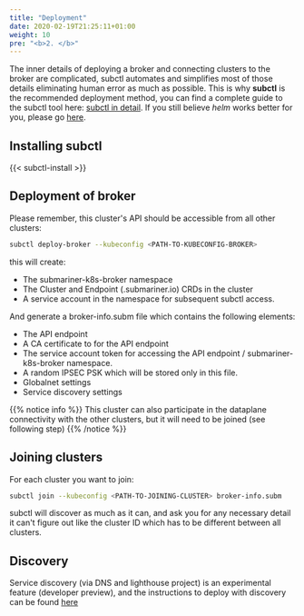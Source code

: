 ```yaml
---
title: "Deployment"
date: 2020-02-19T21:25:11+01:00
weight: 10
pre: "<b>2. </b>"
---
```


The inner details of deploying a broker and connecting clusters to the broker are complicated, subctl automates and simplifies most of those details eliminating human error as much as possible. This is why **subctl** is the recommended deployment method, you can find a complete guide to the subctl tool here: [subctl in detail](subctl). If you still believe _helm_ works better for you, please go [here](helm).

## Installing subctl

{{< subctl-install >}}

## Deployment of broker

Please remember, this cluster's API should be accessible from all other clusters:
```bash
subctl deploy-broker --kubeconfig <PATH-TO-KUBECONFIG-BROKER> 
```

this will create:

* The submariner-k8s-broker namespace
* The Cluster and Endpoint (.submariner.io) CRDs in the cluster
* A service account in the namespace for subsequent subctl access.

And generate a broker-info.subm file which contains the following elements:

* The API endpoint
* A CA certificate to for the API endpoint
* The service account token for accessing the API endpoint / submariner-k8s-broker namespace.
* A random IPSEC PSK which will be stored only in this file.
* Globalnet settings
* Service discovery settings


{{% notice info %}}
This cluster can also participate in the dataplane connectivity with the other clusters, but it will need to be joined (see following step)
{{% /notice %}}

## Joining clusters


For each cluster you want to join:
```bash
subctl join --kubeconfig <PATH-TO-JOINING-CLUSTER> broker-info.subm
```

subctl will discover as much as it can, and ask you for any necessary detail it can't figure out like the cluster ID which has to be different between all clusters.


## Discovery

Service discovery (via DNS and lighthouse project) is an experimental feature (developer preview), and the instructions to deploy with discovery can be found [here](with-discovery/)
